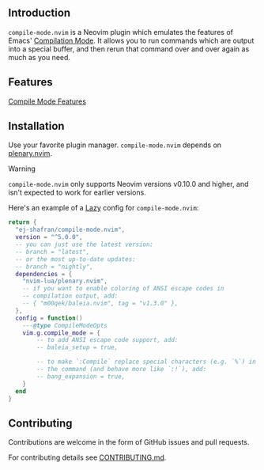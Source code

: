 ## Introduction

`compile-mode.nvim` is a Neovim plugin which emulates the features of Emacs'
[Compilation
Mode](https://www.gnu.org/software/emacs/manual/html_node/emacs/Compilation-Mode.html).
It allows you to run commands which are output into a special buffer, and then
rerun that command over and over again as much as you need.

## Features

[Compile Mode Features](https://github.com/ej-shafran/compile-mode.nvim/assets/116496520/5541b9dd-70b7-4647-9c13-9e57813dac27)

## Installation

Use your favorite plugin manager. `compile-mode.nvim` depends on
[plenary.nvim](https://github.com/nvim-lua/plenary.nvim).

> [!WARNING]
>
> `compile-mode.nvim` only supports Neovim versions v0.10.0 and higher, and isn't expected to work for earlier versions.

Here's an example of a [Lazy](https://github.com/folke/lazy.nvim) config for
`compile-mode.nvim`:

```lua
return {
  "ej-shafran/compile-mode.nvim",
  version = "^5.0.0",
  -- you can just use the latest version:
  -- branch = "latest",
  -- or the most up-to-date updates:
  -- branch = "nightly",
  dependencies = {
    "nvim-lua/plenary.nvim",
    -- if you want to enable coloring of ANSI escape codes in
    -- compilation output, add:
    -- { "m00qek/baleia.nvim", tag = "v1.3.0" },
  },
  config = function()
    ---@type CompileModeOpts
    vim.g.compile_mode = {
        -- to add ANSI escape code support, add:
        -- baleia_setup = true,

        -- to make `:Compile` replace special characters (e.g. `%`) in
        -- the command (and behave more like `:!`), add:
        -- bang_expansion = true,
    }
  end
}
```

## Contributing

Contributions are welcome in the form of GitHub issues and pull requests.

For contributing details see [CONTRIBUTING.md](CONTRIBUTING.md).
